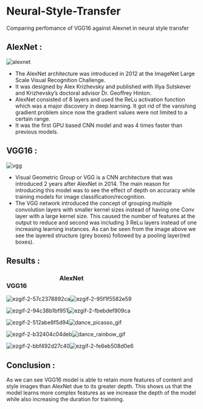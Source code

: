 # Neural-Style-Transfer
Comparing perfomance of VGG16 against Alexnet in neural style transfer



## AlexNet : 
![alexnet](https://user-images.githubusercontent.com/57902078/139523818-6cdf461c-8919-45bd-9ae2-6970f1104f60.png)

 - The AlexNet architecture was introduced in 2012 at the ImageNet Large Scale Visual Recognition Challenge.
 - It was designed by Alex Krizhevsky and published with Illya Sutskever and Krizhevsky’s doctoral advisor Dr. Geoffrey Hinton.
 - AlexNet consisted of 8 layers and used the ReLu activation function which was a major discovery in deep learning. It got rid of the vanishing gradient problem since now the gradient values were not limited to a certain range.
  - It was the first GPU based CNN model and was 4 times faster than previous models.

## VGG16 :
![vgg](https://user-images.githubusercontent.com/57902078/139523822-25552986-6b8f-4447-9b97-70b7fabf252f.jpeg)


- Visual Geometric Group or VGG is a CNN architecture that was introduced 2 years after AlexNet in 2014. The main reason for introducing this model was to see the effect of depth on accuracy while training models for image classification/recognition.
- The VGG network introduced the concept of grouping multiple convolution layers with smaller kernel sizes instead of having one Conv layer with a large kernel size. This caused the number of features at the output to reduce and second was including 3 ReLu layers instead of one increasing learning instances. As can be seen from the image above we see the layered structure (grey boxes) followed by a pooling layer(red boxes).

## Results :

### &nbsp;&nbsp;&nbsp;&nbsp;&nbsp;&nbsp;&nbsp;&nbsp;&nbsp;&nbsp;&nbsp;&nbsp;&nbsp;&nbsp;&nbsp;&nbsp;&nbsp;&nbsp;&nbsp;&nbsp;&nbsp;&nbsp;&nbsp;&nbsp;&nbsp;&nbsp;&nbsp;&nbsp;&nbsp;&nbsp;&nbsp;&nbsp;&nbsp;&nbsp;&nbsp; AlexNet &nbsp;&nbsp;&nbsp;&nbsp;&nbsp;&nbsp;&nbsp;&nbsp;&nbsp;&nbsp;&nbsp;&nbsp;&nbsp;&nbsp;&nbsp;&nbsp;&nbsp;&nbsp;&nbsp;&nbsp;&nbsp;&nbsp;&nbsp;&nbsp;&nbsp;&nbsp;&nbsp;&nbsp;&nbsp;&nbsp;&nbsp;&nbsp;&nbsp;&nbsp;&nbsp;&nbsp;&nbsp;&nbsp;&nbsp;&nbsp;&nbsp;&nbsp;&nbsp;&nbsp;&nbsp;&nbsp;&nbsp;&nbsp;&nbsp;&nbsp;&nbsp;&nbsp;&nbsp;&nbsp;&nbsp;&nbsp;&nbsp;&nbsp;&nbsp;&nbsp;&nbsp;&nbsp;&nbsp; VGG16

![ezgif-2-57c2378892ca](https://user-images.githubusercontent.com/57902078/139524199-676b84e3-69cf-4611-a2d9-272f6c093372.gif)![ezgif-2-95f1f5582e59](https://user-images.githubusercontent.com/57902078/139524328-27fb7c91-28bd-4d00-9291-788df759bd8a.gif)


![ezgif-2-94c38b1bf951](https://user-images.githubusercontent.com/57902078/139524201-1626449e-6ea6-4b57-afab-120dbc6c8654.gif)![ezgif-2-fbebdef909ca](https://user-images.githubusercontent.com/57902078/139524268-5e914c97-7665-4c41-9ac4-478d3ce49d7f.gif)

![ezgif-2-512abe8f5d94](https://user-images.githubusercontent.com/57902078/139524206-6433877b-df06-4085-8091-31b86111a624.gif)![dance_picasso_gif](https://user-images.githubusercontent.com/57902078/139524506-91edadae-88b2-4edb-8b9d-f05508f90c65.gif)


![ezgif-2-b32404c04deb](https://user-images.githubusercontent.com/57902078/139524208-8992d87d-11fa-4f48-86c2-031a6419574c.gif)![dance_rainbow_gif](https://user-images.githubusercontent.com/57902078/139524258-ac15803b-0d1d-4d64-9b6e-44c4eb71c0f4.gif)

![ezgif-2-bbf492d27c40](https://user-images.githubusercontent.com/57902078/139524211-ffa2e4fe-730c-4cf9-952a-4be515c74141.gif)![ezgif-2-fe6eb508d0e6](https://user-images.githubusercontent.com/57902078/139524281-00046890-4c7b-4be9-b482-8bb864d9a8d0.gif)

## Conclusion :
As we can see VGG16 model is able to retain more features of content and style images than AlexNet due to its greater depth. This shows us that the model learns more complex features as we increase the depth of the model while also increasing the duration for trainning.


